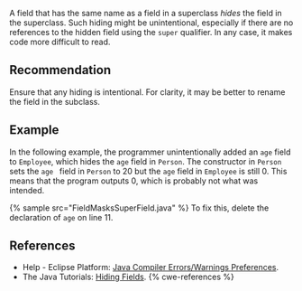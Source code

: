 A field that has the same name as a field in a superclass *hides* the field in the superclass. Such hiding might be unintentional, especially if there are no references to the hidden field using the `super` qualifier. In any case, it makes code more difficult to read.


## Recommendation
Ensure that any hiding is intentional. For clarity, it may be better to rename the field in the subclass.


## Example
In the following example, the programmer unintentionally added an `age` field to `Employee`, which hides the `age` field in `Person`. The constructor in `Person` sets the `age ` field in `Person` to 20 but the `age` field in `Employee` is still 0. This means that the program outputs 0, which is probably not what was intended.

{% sample src="FieldMasksSuperField.java" %}
To fix this, delete the declaration of `age` on line 11.


## References
* Help - Eclipse Platform: [Java Compiler Errors/Warnings Preferences](https://help.eclipse.org/2020-12/advanced/content.jsp?topic=/org.eclipse.jdt.doc.user/reference/preferences/java/compiler/ref-preferences-errors-warnings.htm).
* The Java Tutorials: [Hiding Fields](https://docs.oracle.com/javase/tutorial/java/IandI/hidevariables.html).
{% cwe-references %}
